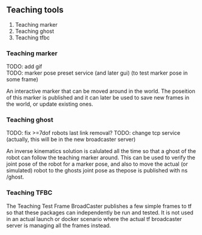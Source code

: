 ## Teaching tools

1.  Teaching marker
2.  Teaching ghost
3.  Teaching tfbc

### Teaching marker
TODO: add gif\
TODO: marker pose preset service (and later gui) (to test marker pose in some frame)

An interactive marker that can be moved around in the world.
The poseition of this marker is published and it can later be
used to save new frames in the world, or update existing ones. 

### Teaching ghost
TODO: fix >=7dof robots last link removal?
TODO: change tcp service (actually, this will be in the new broadcaster server)

An inverse kinematics solution is calulated all the time so that
a ghost of the robot can follow the teaching marker around. 
This can be used to verify the joint pose of the robot for a
marker pose, and also to move the actual (or simulated) robot
to the ghosts joint pose as thepose is published with ns /ghost.

### Teaching TFBC
The Teaching Test Frame BroadCaster publishes a few simple frames
to tf so that these packages can independently be run and tested.
It is not used in an actual launch or docker scenario where the 
actual tf broadcaster server is managing all the frames instead.  